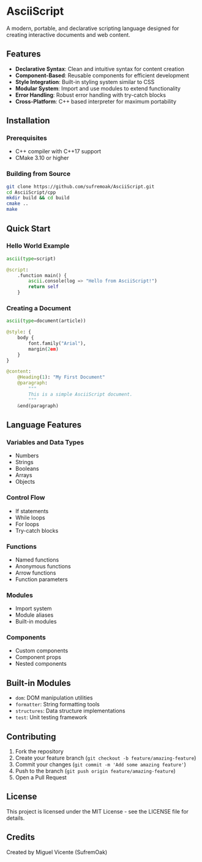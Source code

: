 # AsciiScript

A modern, portable, and declarative scripting language designed for creating interactive documents and web content.

## Features

- **Declarative Syntax**: Clean and intuitive syntax for content creation
- **Component-Based**: Reusable components for efficient development
- **Style Integration**: Built-in styling system similar to CSS
- **Modular System**: Import and use modules to extend functionality
- **Error Handling**: Robust error handling with try-catch blocks
- **Cross-Platform**: C++ based interpreter for maximum portability

## Installation

### Prerequisites
- C++ compiler with C++17 support
- CMake 3.10 or higher

### Building from Source
```bash
git clone https://github.com/sufremoak/AsciiScript.git
cd AsciiScript/cpp
mkdir build && cd build
cmake ..
make
```

## Quick Start

### Hello World Example
```python
ascii(type=script)

@script:
    .function main() {
        ascii.console(log => "Hello from AsciiScript!")
        return self
    }
```

### Creating a Document
```python
ascii(type=document(article))

@style: {
    body {
        font.family("Arial"),
        margin(2em)
    }
}

@content:
    @Heading(1): "My First Document"
    @paragraph:
        """
        This is a simple AsciiScript document.
        """
    &end(paragraph)
```

## Language Features

### Variables and Data Types
- Numbers
- Strings
- Booleans
- Arrays
- Objects

### Control Flow
- If statements
- While loops
- For loops
- Try-catch blocks

### Functions
- Named functions
- Anonymous functions
- Arrow functions
- Function parameters

### Modules
- Import system
- Module aliases
- Built-in modules

### Components
- Custom components
- Component props
- Nested components

## Built-in Modules

- `dom`: DOM manipulation utilities
- `formatter`: String formatting tools
- `structures`: Data structure implementations
- `test`: Unit testing framework

## Contributing

1. Fork the repository
2. Create your feature branch (`git checkout -b feature/amazing-feature`)
3. Commit your changes (`git commit -m 'Add some amazing feature'`)
4. Push to the branch (`git push origin feature/amazing-feature`)
5. Open a Pull Request

## License

This project is licensed under the MIT License - see the LICENSE file for details.

## Credits

Created by Miguel Vicente (SufremOak)